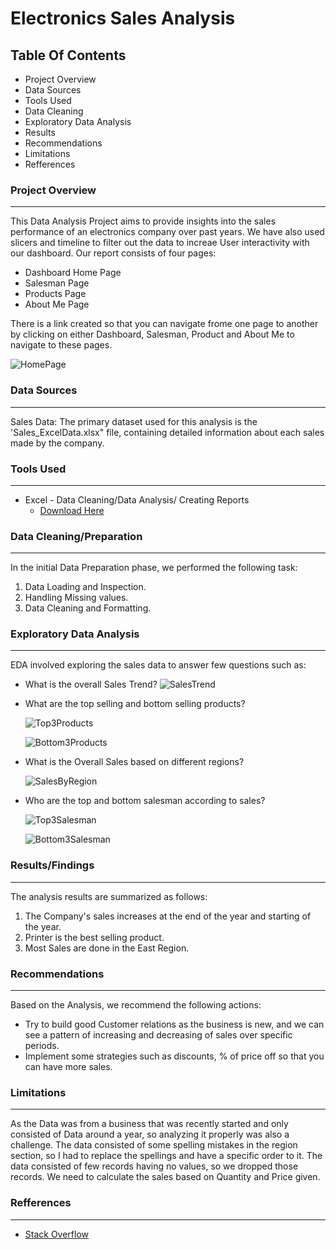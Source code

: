 # Electronics Sales Analysis

## Table Of Contents

- Project Overview
- Data Sources
- Tools Used
- Data Cleaning
- Exploratory Data Analysis
- Results
- Recommendations
- Limitations
- Refferences

  


### Project Overview
---
This Data Analysis Project aims to provide insights into the sales performance of an electronics company over past years. We have also used slicers and timeline to filter out the data to increae User interactivity with our dashboard. Our report consists of four pages:
- Dashboard Home Page
- Salesman Page
- Products Page
- About Me Page


There is a link created so that you can navigate frome one page to another by clicking on either Dashboard, Salesman, Product and About Me to navigate to these pages.

  

![HomePage](https://github.com/user-attachments/assets/f6bac9af-d4c6-4990-8426-3ccda89983ca)

### Data Sources
---
Sales Data: The primary dataset used for this analysis is the 'Sales_ExcelData.xlsx" file, containing detailed information about each sales made by the company.


### Tools Used
---
- Excel - Data Cleaning/Data Analysis/ Creating Reports
    -  [Download Here](https://microsoft.com)


### Data Cleaning/Preparation
---
In the initial Data Preparation phase, we performed the following task:
1. Data Loading and Inspection.
2. Handling Missing values.
3. Data Cleaning and Formatting.


### Exploratory Data Analysis
---
EDA involved exploring the sales data to answer few questions such as:
- What is the overall Sales Trend?
  ![SalesTrend](https://github.com/user-attachments/assets/02fffa8b-6f64-48d4-a557-d0629b16cb9a)










- What are the top selling and bottom selling products?







   ![Top3Products](https://github.com/user-attachments/assets/37888d18-fa01-448d-9bf1-bef8bd9d4990)








 
   ![Bottom3Products](https://github.com/user-attachments/assets/43d7a186-41d0-4bb9-9adc-08dbfc165331)















- What is the Overall Sales based on different regions?
  







    ![SalesByRegion](https://github.com/user-attachments/assets/b3dc393d-b4e1-4065-aff8-7f7a73884eaf)










- Who are the top and bottom salesman according to sales?
  







  ![Top3Salesman](https://github.com/user-attachments/assets/3a051321-3d43-4d93-b067-7de86338cd6e)









  ![Bottom3Salesman](https://github.com/user-attachments/assets/c12b924b-1aea-44a9-92c3-48e4f1e96cbe)

### Results/Findings
---
The analysis results are summarized as follows:
1. The Company's sales increases at the end of the year and starting of the year.
2. Printer is the best selling product.
3. Most Sales are done in the East Region.


### Recommendations
---
Based on the Analysis, we recommend the following actions:
- Try to build good Customer relations as the business is new, and we can see a pattern of increasing and decreasing of sales over specific periods.
-  Implement some strategies such as discounts, % of price off so that you can have more sales.


### Limitations
---
As the Data was from a business that was recently started and only consisted of Data around a year, so analyzing it properly was also a challenge. The data consisted of some spelling mistakes in the region section, so I had to replace the spellings and have a specific order to it. The data consisted of few records having no values, so we dropped those records. We need to calculate the sales based on Quantity and Price given.


### Refferences
---
- [Stack Overflow](https://stack.com)








